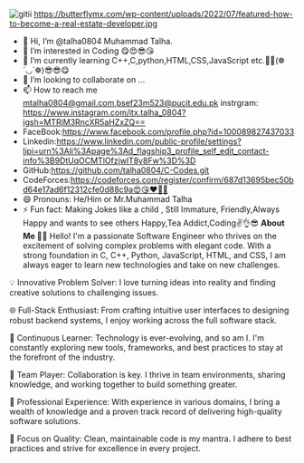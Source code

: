 ![gitii](https://github.com/talha0804/talha0804/assets/168374699/b52423a9-6099-443e-98de-68495cbfb104)     https://butterflymx.com/wp-content/uploads/2022/07/featured-how-to-become-a-real-estate-developer.jpg







- 👋 Hi, I’m @talha0804 Muhammad Talha.
- 👀 I’m interested in Coding 😋😍😎😘
- 🌱 I’m currently learning C++,C,python,HTML,CSS,JavaScript etc.🧑👨(❁´◡`❁)😎😎😋
- 💞️ I’m looking to collaborate on ...
- 📫 How to reach me mtalha0804@gmail.com,bsef23m523@pucit.edu.pk instrgram: https://www.instagram.com/itx.talha_0804?igsh=MTRjM3RncXR5aHZxZQ==
- FaceBook:https://www.facebook.com/profile.php?id=100089827437033
- Linkedin:https://www.linkedin.com/public-profile/settings?lipi=urn%3Ali%3Apage%3Ad_flagship3_profile_self_edit_contact-info%3B9DtUqOCMTlOfzjwlT8y8Fw%3D%3D
- GitHub:https://github.com/talha0804/C-Codes.git
- CodeForces:https://codeforces.com/register/confirm/687d13695bec50bd64e17ad6f12312cfe0d88c9a😍😘❤🤞😜
- 😄 Pronouns: He/Him or Mr.Muhammad Talha
- ⚡ Fun fact: Making Jokes like a child , Still Immature, Friendly,Always Happy and wants to see others Happy,Tea Addict,Coding✌👌😎
**About Me 👨‍💻**
Hello! I'm a passionate Software Engineer who thrives on the excitement of solving complex problems with elegant code. With a strong foundation in C, C++, Python, JavaScript, HTML, and CSS, I am always eager to learn new technologies and take on new challenges.

💡 Innovative Problem Solver: I love turning ideas into reality and finding creative solutions to challenging issues.

🌐 Full-Stack Enthusiast: From crafting intuitive user interfaces to designing robust backend systems, I enjoy working across the full software stack.

🚀 Continuous Learner: Technology is ever-evolving, and so am I. I'm constantly exploring new tools, frameworks, and best practices to stay at the forefront of the industry.

👥 Team Player: Collaboration is key. I thrive in team environments, sharing knowledge, and working together to build something greater.

💼 Professional Experience: With experience in various domains, I bring a wealth of knowledge and a proven track record of delivering high-quality software solutions.

🎯 Focus on Quality: Clean, maintainable code is my mantra. I adhere to best practices and strive for excellence in every project.

